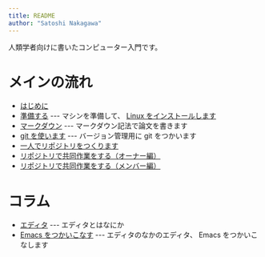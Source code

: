 ```yaml
---
title: README
author: "Satoshi Nakagawa"
---
```


人類学者向けに書いたコンピューター入門です。 

# メインの流れ

- [はじめに](intro.md)
- [準備する](intro.md) --- マシンを準備して、
  [Linux をインストールします](linux.md) 
- [マークダウン](markdown.md) --- マークダウン記法で論文を書きます
- [git を使います](git.md) --- バージョン管理用に git をつかいます
- [一人でリポジトリをつくります](github.com)
- [リポジトリで共同作業をする（オーナー編）](github-owner.md)
- [リポジトリで共同作業をする（メンバー編）](github-member.md)

# コラム

- [エディタ](editor.md) --- エディタとはなにか
- [Emacs をつかいこなす](emacs.md) --- エディタのなかのエディタ、
  Emacs をつかいこなします


